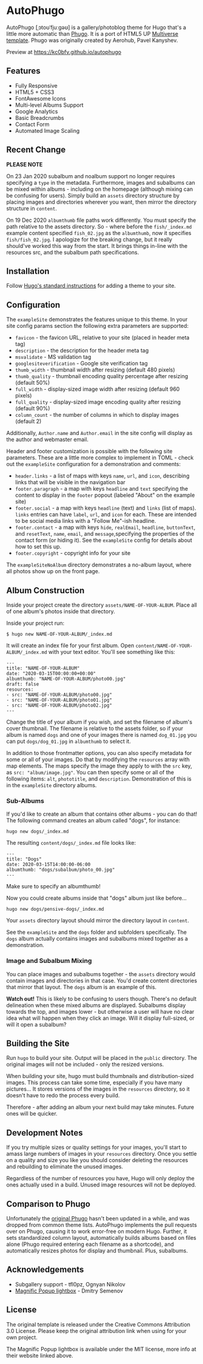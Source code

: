 # AutoPhugo

AutoPhugo [ˌɔtoʊˈfjuːgəʊ] is a gallery/photoblog theme for Hugo that's a little more automatic than [Phugo](https://github.com/kc0bfv/phugo/). It is a port of HTML5 UP [Multiverse template](https://html5up.net/multiverse). Phugo was originally created by Aerohub, Pavel Kanyshev.

Preview at <https://kc0bfv.github.io/autophugo>

## Features

- Fully Responsive
- HTML5 + CSS3
- FontAwesome Icons
- Multi-level Albums Support
- Google Analytics
- Basic Breadcrumbs
- Contact Form
- Automated Image Scaling

## Recent Change

**PLEASE NOTE**

On 23 Jan 2020 subalbum and noalbum support no longer requires specifying a `type` in the metadata. Furthermore, images and subalbums can be mixed within albums - including on the homepage (although mixing can be confusing for users). Simply build an `assets` directory structure by placing images and directories wherever you want, then mirror the directory structure in `content`.

On 19 Dec 2020 `albumthumb` file paths work differently. You must specify the path relative to the assets directory. So - where before the `fish/_index.md` example content specified `fish_02.jpg` as the `albumthumb`, now it specifies `fish/fish_02.jpg`. I apologize for the breaking change, but it really should've worked this way from the start. It brings things in-line with the resources src, and the subalbum path specifications.

## Installation

Follow [Hugo's standard instructions](https://gohugo.io/getting-started/quick-start/#step-3-add-a-theme) for adding a theme to your site.

## Configuration

The `exampleSite` demonstrates the features unique to this theme. In your site config params section the following extra parameters are supported:

- `favicon` - the favicon URL, relative to your site (placed in header meta tag)
- `description` - the description for the header meta tag
- `msvalidate` - MS validation tag
- `googlesiteverification` - Google site verification tag
- `thumb_width` - thumbnail width after resizing (default 480 pixels)
- `thumb_quality` - thumbnail encoding quality percentage after resizing (default 50%)
- `full_width` - display-sized image width after resizing (default 960 pixels)
- `full_quality` - display-sized image encoding quality after resizing (default 90%)
- `column_count` - the number of columns in which to display images (default 2)

Additionally, `Author.name` and `Author.email` in the site config will display as the author and webmaster email.

Header and footer customization is possible with the following site parameters. These are a little more complex to implement in TOML - check out the `exampleSite` configuration for a demonstration and comments:

- `header.links` - a list of maps with keys `name`, `url`, and `icon`, describing links that will be visible in the navigation bar
- `footer.paragraph` - a map with keys `headline` and `text` specifying the content to display in the `footer` popout (labeled "About" on the example site)
- `footer.social` - a map with keys `headline` (text) and `links` (list of maps). `links` entries can have `label`, `url`, and `icon` for each. These are intended to be social media links with a "Follow Me"-ish headline.
- `footer.contact` - a map with keys `hide`, `realEmail`, `headline`, `buttonText`, and `resetText`, `name`, `email`, and `message`,specifying the properties of the contact form (or hiding it). See the `exampleSite` config for details about how to set this up.
- `footer.copyright` - copyright info for your site

The `exampleSiteNoAlbum` directory demonstrates a no-album layout, where all photos show up on the front page.

## Album Construction

Inside your project create the directory `assets/NAME-OF-YOUR-ALBUM`. Place all of one album's photos inside that directory.

Inside your project run:

```
$ hugo new NAME-OF-YOUR-ALBUM/_index.md
```

It will create an index file for your first album. Open `content/NAME-OF-YOUR-ALBUM/_index.md` with your text editor. You'll see something like this:

```
---
title: "NAME-OF-YOUR-ALBUM"
date: "2020-03-15T00:00:00+00:00"
albumthumb: "NAME-OF-YOUR-ALBUM/photo00.jpg"
draft: false
resources:
- src: "NAME-OF-YOUR-ALBUM/photo00.jpg"
- src: "NAME-OF-YOUR-ALBUM/photo01.jpg"
- src: "NAME-OF-YOUR-ALBUM/photo02.jpg"
---
```

Change the title of your album if you wish, and set the filename of album's cover thumbnail. The filename is relative to the assets folder, so if your album is named `dogs` and one of your images there is named `dog_01.jpg` you can put `dogs/dog_01.jpg` in `albumthumb` to select it.

In addition to those frontmatter options, you can also specify metadata for some or all of your images. Do that by modifying the `resources` array with map elements. The maps specify the image they apply to with the `src` key, as `src: "album/image.jpg"`. You can then specify some or all of the following items: `alt`, `phototitle`, and `description`. Demonstration of this is in the `exampleSite` directory albums.

### Sub-Albums

If you'd like to create an album that contains other albums - you can do that! The following command creates an album called "dogs", for instance:

```
hugo new dogs/_index.md
```

The resulting `content/dogs/_index.md` file looks like:

```
---
title: "Dogs"
date: 2020-03-15T14:00:00-06:00
albumthumb: "dogs/subalbum/photo_00.jpg"
---
```

Make sure to specify an albumthumb!

Now you could create albums inside that "dogs" album just like before...

```
hugo new dogs/pensive-dogs/_index.md
```

Your `assets` directory layout should mirror the directory layout in `content`.

See the `exampleSite` and the `dogs` folder and subfolders specifically. The `dogs` album actually contains images and subalbums mixed together as a demonstration.

### Image and Subalbum Mixing

You can place images and subalbums together - the `assets` directory would contain images and directories in that case. You'd create content directories that mirror that layout. The `dogs` album is an example of this.

**Watch out!** This is likely to be confusing to users though. There's no default delineation when these mixed albums are displayed. Subalbums display towards the top, and images lower - but otherwise a user will have no clear idea what will happen when they click an image. Will it display full-sized, or will it open a subalbum?

## Building the Site

Run `hugo` to build your site. Output will be placed in the `public` directory. The original images will not be included - only the resized versions.

When building your site, hugo must build thumbnails and distribution-sized images. This process can take some time, especially if you have many pictures... It stores versions of the images in the `resources` directory, so it doesn't have to redo the process every build.

Therefore - after adding an album your next build may take minutes. Future ones will be quicker.

## Development Notes

If you try multiple sizes or quality settings for your images, you'll start to amass large numbers of images in your `resources` directory. Once you settle on a quality and size you like you should consider deleting the resources and rebuilding to eliminate the unused images.

Regardless of the number of resources you have, Hugo will only deploy the ones actually used in a build. Unused image resources will not be deployed.

## Comparison to Phugo

Unfortunately the [original Phugo](https://github.com/aerohub/phugo) hasn't been updated in a while, and was dropped from common theme lists. AutoPhugo implements the pull requests over on Phugo, causing it to work error-free on modern Hugo. Further, it sets standardized column layout, automatically builds albums based on files alone (Phugo required entering each filename as a shortcode), and automatically resizes photos for display and thumbnail. Plus, subalbums.

## Acknowledgements

- Subgallery support - tfl0pz, Ognyan Nikolov
- [Magnific Popup lightbox](https://dimsemenov.com/plugins/magnific-popup/) - Dmitry Semenov

## License

The original template is released under the Creative Commons Attribution 3.0 License. Please keep the original attribution link when using for your own project.

The Magnific Popup lightbox is available under the MIT license, more info at their website linked above.
